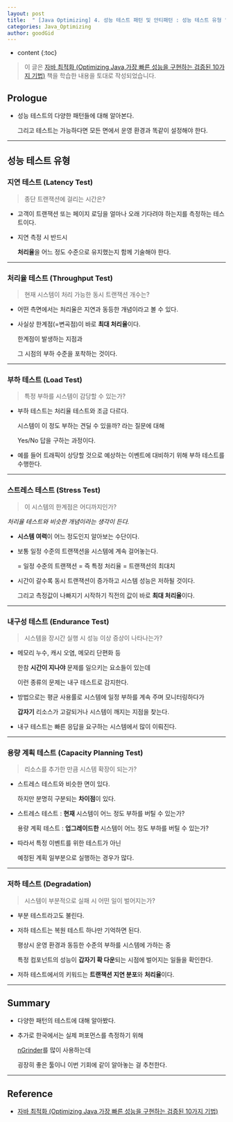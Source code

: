 ```yaml
---
layout: post
title:  " [Java Optimizing] 4. 성능 테스트 패턴 및 안티패턴 : 성능 테스트 유형 "
categories: Java_Optimizing
author: goodGid
---
```

* content
{:toc}

> 이 글은 [자바 최적화 (Optimizing Java,가장 빠른 성능을 구현하는 검증된 10가지 기법)](https://book.naver.com/bookdb/book_detail.nhn?bid=14796595) 책을 학습한 내용을 토대로 작성되었습니다.

## Prologue

* 성능 테스트의 다양한 패턴들에 대해 알아본다.

  그리고 테스트는 가능하다면 모든 면에서 운영 환경과 똑같이 설정해야 한다.

---

## 성능 테스트 유형

### 지연 테스트 (Latency Test)

> 종단 트랜잭션에 걸리는 시간은?

* 고객이 트랜잭션 또는 페이지 로딩을 얼마나 오래 기다려야 하는지를 측정하는 테스트이다.

* 지연 측정 시 반드시 

  **처리율**을 어느 정도 수준으로 유지했는지 함께 기술해야 한다.




---

### 처리율 테스트 (Throughput Test)

> 현재 시스템이 처리 가능한 동시 트랜잭션 개수는?

* 어떤 측면에서는 처리율은 지연과 동등한 개념이라고 볼 수 있다.

* 사실상 한계점(=변곡점)이 바로 **최대 처리율**이다.

  한계점이 발생하는 지점과

  그 시점의 부하 수준을 포착하는 것이다.

---

### 부하 테스트 (Load Test)

> 특정 부하를 시스템이 감당할 수 있는가?

* 부하 테스트는 처리율 테스트와 조금 다르다.

  시스템이 이 정도 부하는 견딜 수 있을까? 라는 질문에 대해

  Yes/No 답을 구하는 과정이다.

* 예를 들어 트래픽이 상당할 것으로 예상하는 이벤트에 대비하기 위해 부하 테스트를 수행한다.

---

### 스트레스 테스트 (Stress Test)

> 이 시스템의 한계점은 어디까지인가?

*처리율 테스트와 비슷한 개념이라는 생각이 든다.*

* **시스템 여력**이 어느 정도인지 알아보는 수단이다.

* 보통 일정 수준의 트랜잭션을 시스템에 계속 걸어놓는다.

  = 일정 수준의 트랜잭션 = 즉 특정 처리율 = 트랜잭션의 최대치

* 시간이 갈수록 동시 트랜잭션이 증가하고 시스템 성능은 저하될 것이다.

  그리고 측정값이 나빠지기 시작하기 직전의 값이 바로 **최대 처리율**이다.

---

### 내구성 테스트 (Endurance Test)

> 시스템을 장시간 실행 시 성능 이상 증상이 나타나는가?

* 메모리 누수, 캐시 오염, 메모리 단편화 등 

  한참 **시간이 지나야** 문제를 일으키는 요소들이 있는데

  이런 종류의 문제는 내구 테스트로 감지한다.

* 방법으로는 평균 사용률로 시스템에 일정 부하를 계속 주며 모니터링하다가

  **갑자기** 리소스가 고갈되거나 시스템이 깨지는 지점을 찾는다.

* 내구 테스트는 빠른 응답을 요구하는 시스템에서 많이 이뤄진다.


---

### 용량 계획 테스트 (Capacity Planning Test)

> 리소스를 추가한 만큼 시스템 확장이 되는가?

* 스트레스 테스트와 비슷한 면이 있다.

  하지만 분명히 구분되는 **차이점**이 있다.

* 스트레스 테스트 : **현재** 시스템이 어느 정도 부하를 버틸 수 있는가?

  용량 계획 테스트 : **업그레이드한** 시스템이 어느 정도 부하를 버틸 수 있는가?

* 따라서 특정 이벤트를 위한 테스트가 아닌

  예정된 계획 일부분으로 실행하는 경우가 많다.

---

### 저하 테스트 (Degradation)

> 시스템이 부분적으로 실패 시 어떤 일이 벌어지는가?

* 부분 테스트라고도 불린다.

* 저하 테스트는 복원 테스트 하나만 기억하면 된다.

  평상시 운영 환경과 동등한 수준의 부하를 시스템에 가하는 중

  특정 컴포넌트의 성능이 **갑자기 확 다운**되는 시점에 벌어지는 일들을 확인한다.

* 저하 테스트에서의 키워드는 **트랜잭션 지연 분포**와 **처리율**이다.

---

## Summary

* 다양한 패턴의 테스트에 대해 알아봤다.

* 추가로 한국에서는 실제 퍼포먼스를 측정하기 위해 

  [nGrinder](https://naver.github.io/ngrinder/)를 많이 사용하는데 

  굉장히 좋은 툴이니 이번 기회에 같이 알아놓는 걸 추천한다.


---

## Reference

* [자바 최적화 (Optimizing Java,가장 빠른 성능을 구현하는 검증된 10가지 기법)](https://book.naver.com/bookdb/book_detail.nhn?bid=14796595)